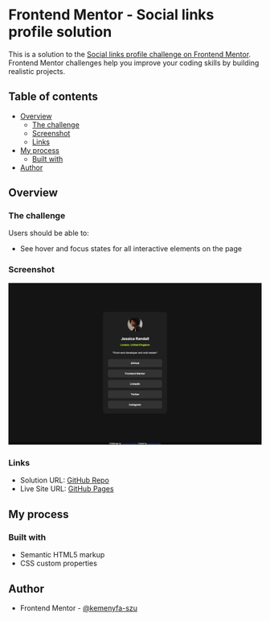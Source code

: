 # Frontend Mentor - Social links profile solution

This is a solution to the [Social links profile challenge on Frontend Mentor](https://www.frontendmentor.io/challenges/social-links-profile-UG32l9m6dQ). Frontend Mentor challenges help you improve your coding skills by building realistic projects.

## Table of contents

- [Overview](#overview)
  - [The challenge](#the-challenge)
  - [Screenshot](#screenshot)
  - [Links](#links)
- [My process](#my-process)
  - [Built with](#built-with)
- [Author](#author)

## Overview

### The challenge

Users should be able to:

- See hover and focus states for all interactive elements on the page

### Screenshot

![Screenshot](./screenshot/screenshot.jpg)

### Links

- Solution URL: [GitHub Repo](https://github.com/kemenyfa-szu/frontendmentor-015-social-links)
- Live Site URL: [GitHub Pages](https://kemenyfa-szu.github.io/frontendmentor-015-social-links)

## My process

### Built with

- Semantic HTML5 markup
- CSS custom properties

## Author

- Frontend Mentor - [@kemenyfa-szu](https://www.frontendmentor.io/profile/kemenyfa-szu)
